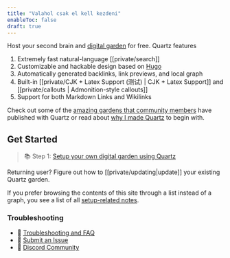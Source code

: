 ```yaml
---
title: "Valahol csak el kell kezdeni"
enableToc: false
draft: true
---
```


Host your second brain and [digital garden](https://jzhao.xyz/posts/networked-thought) for free. Quartz features

1. Extremely fast natural-language [[private/search]]
2. Customizable and hackable design based on [Hugo](https://gohugo.io/)
3. Automatically generated backlinks, link previews, and local graph
4. Built-in [[private/CJK + Latex Support (测试) | CJK + Latex Support]] and [[private/callouts | Admonition-style callouts]]
5. Support for both Markdown Links and Wikilinks

Check out some of the [amazing gardens that community members](private/showcase.md) have published with Quartz or read about [why I made Quartz](private/philosophy.md) to begin with.

## Get Started
> 📚 Step 1: [Setup your own digital garden using Quartz](private/setup.md)

Returning user? Figure out how to [[private/updating|update]] your existing Quartz garden.

If you prefer browsing the contents of this site through a list instead of a graph, you see a list of all [setup-related notes](/tags/setup).

### Troubleshooting
- 🚧 [Troubleshooting and FAQ](private/troubleshooting.md)
- 🐛 [Submit an Issue](https://github.com/jackyzha0/quartz/issues)
- 👀 [Discord Community](https://discord.gg/cRFFHYye7t)

